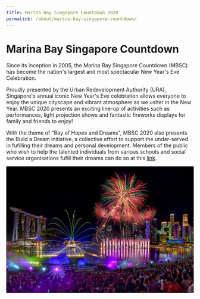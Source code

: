 ```yaml
---
title: Marina Bay Singapore Countdown 2020
permalink: /about/marina-bay-singapore-countdown/
---
```


# Marina Bay Singapore Countdown 

Since its inception in 2005, the Marina Bay Singapore Countdown (MBSC) has become the nation's largest and most spectacular New Year's Eve Celebration.
  
Proudly presented by the Urban Redevelopment Authority (URA), Singapore's annual iconic New Year's Eve celebration allows everyone to enjoy the unique cityscape and vibrant atmosphere as we usher in the New Year. MBSC 2020 presents an exciting line-up of activities such as performances, light projection shows and fantastic fireworks displays for family and friends to enjoy!

With the theme of "Bay of Hopes and Dreams", MBSC 2020 also presents the Build a Dream initiative, a collective effort to support the under-served in fufilling their dreams and personal development. Members of the public who wish to help the talented individuals from various schools and social service organisations fufill their dreams can do so at this <a href="/build-a-dream/">link</a>.

<img src="/images/HeroBannerKVF.jpg" />
